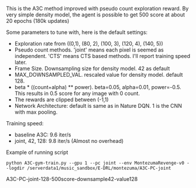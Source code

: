 This is the A3C method improved with pseudo count exploration reward. By very simple density model, the agent is possible to get 500 score at about 20 epochs (180k updates)

Some parameters to tune with, here is the default settings:
* Exploration rate from ((0,1), (80, 2), (100, 3), (120, 4), (140, 5))
* Pseudo count methods. 'joint' means each pixel is seemed as independent. 'CTS' means CTS based methods. I'll report training speed later.
* Frame Size. Downsampling size for density model. 42 as default
* MAX_DOWNSAMPLED_VAL. rescaled value for density model. default 128.
* beta * ((count+alpha) ** power). beta=0.05, alpha=0.01, power=-0.5. This results in 0.5 score for any image with 0 count.
* The rewards are clipped between (-1,1)
* Network Architecture: default is same as in Nature DQN. 1 is the CNN with max pooling. 

Training speed:
* baseline A3C: 9.6 iter/s 
* joint, 42, 128: 9.8 iter/s (Almost no overhead)

Example of running script
~~~
python A3C-gym-train.py --gpu 1 --pc joint --env MontezumaRevenge-v0 --logdir /serverdata1/music_sandbox/E-DRL/montezuma/A3C-PC-joint
~~~


A3C-PC-joint-128-500score-downsample42-value128

